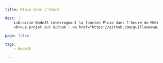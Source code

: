 ```yaml
---
title: Pluie dans l'heure

desc: |
    Librairie NodeJS intérrogeant la foncton Pluie dans l'heure de Météo France.
    <br>Le projet sur Github : <a href="https://github.com/guillaumewuip/pluie-dans-l-heure">pluie-dans-l-heure</a>.

page: false

tags:
    - NodeJS

---
```

